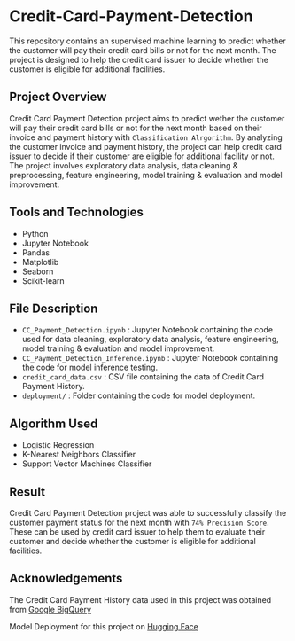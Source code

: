 # Credit-Card-Payment-Detection
This repository contains an supervised machine learning to predict whether the customer will pay their credit card bills or not for the next month. The project is designed to help the credit card issuer to decide whether the customer is eligible for additional facilities.

## Project Overview
Credit Card Payment Detection project aims to predict wether the customer will pay their credit card bills or not for the next month based on their invoice and payment history with `Classification Alrgorithm`. By analyzing the customer invoice and payment history, the project can help credit card issuer to decide if their customer are eligible for additional facility or not. The project involves exploratory data analysis, data cleaning & preprocessing, feature engineering, model training & evaluation and model improvement.

## Tools and Technologies
- Python
- Jupyter Notebook
- Pandas
- Matplotlib
- Seaborn
- Scikit-learn

## File Description
- `CC_Payment_Detection.ipynb` : Jupyter Notebook containing the code used for data cleaning, exploratory data analysis, feature engineering, model training & evaluation and model improvement.
- `CC_Payment_Detection_Inference.ipynb` : Jupyter Notebook containing the code for model inference testing.
- `credit_card_data.csv` : CSV file containing the data of Credit Card Payment History.
- `deployment/` : Folder containing the code for model deployment.

## Algorithm Used
- Logistic Regression
- K-Nearest Neighbors Classifier
- Support Vector Machines Classifier

## Result
Credit Card Payment Detection project was able to successfully classify the customer payment status for the next month with `74% Precision Score`. These can be used by credit card issuer to help them to evaluate their customer and decide whether the customer is eligible for additional facilities.

## Acknowledgements
The Credit Card Payment History data used in this project was obtained from [Google BigQuery](https://console.cloud.google.com/bigquery?p=ftds-hacktiv8-project&d=phase1_ftds_001_sby&t=credit-card-information&page=table)

Model Deployment for this project on [Hugging Face](https://huggingface.co/spaces/gilangw/credit_card_customer_classification)
